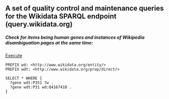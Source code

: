 ## A set of quality control and maintenance queries for the Wikidata SPARQL endpoint (query.wikidata.org)

##### Check for items being human genes and instances of Wikipedia disambiguation pages at the same time:
[Execute](http://tinyurl.com/htjmtsj)

```sparql
PREFIX wd: <http://www.wikidata.org/entity/>
PREFIX wdt: <http://www.wikidata.org/prop/direct/>

SELECT * WHERE {
  ?gene wdt:P351 ?w .
  ?gene wdt:P31 wd:Q4167410 .
}
```

